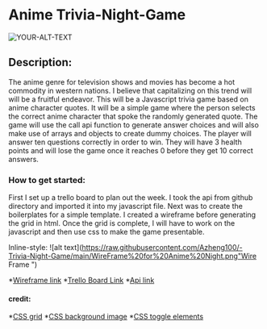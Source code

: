 # **Anime Trivia-Night-Game**

<picture>
 <source media="(prefers-color-scheme: dark)" srcset="https://preview.redd.it/jww3ozeh9tq91.gif?width=1332&format=mp4&s=42d1a8cf98139090002431b82e9d408e0b8c942d">
 <source media="(prefers-color-scheme: light)" srcset="Yhttps://preview.redd.it/jww3ozeh9tq91.gif?width=1332&format=mp4&s=42d1a8cf98139090002431b82e9d408e0b8c942d">
 <img alt="YOUR-ALT-TEXT" src="https://preview.redd.it/jww3ozeh9tq91.gif?width=1332&format=mp4&s=42d1a8cf98139090002431b82e9d408e0b8c942d">
</picture>



## Description: 
The anime genre for television shows and movies has become a hot commodity in western nations. I believe that capitalizing on this trend will will be a fruitful endeavor. This will be a Javascript trivia game based on anime character quotes. It will be a simple game where the person selects the correct anime character that spoke the randomly generated quote. The game will use the call api function to generate answer choices and will also make use of arrays and objects to create dummy choices. The player will answer ten questions correctly in order to win. They will have 3 health points and will lose the game once it reaches 0 before they get 10 correct answers. 


### How to get started: 
First I set up a trello board to plan out the week. I took the api from github directory and imported it into my javascript file. Next was to create the boilerplates for a simple template. I created a wireframe before generating the grid in html. Once the grid is complete, I will have to work on the javascript and then use css to make the game presentable. 


Inline-style: 
![alt text](https://raw.githubusercontent.com/Azheng100/-Trivia-Night-Game/main/WireFrame%20for%20Anime%20Night.png"Wire Frame ")

*[Wireframe link](https://wireframe.cc/U3LNiL )
*[Trello Board Link](https://trello.com/b/ktarEhpm/trivia-game-board )
*[Api link](https://animechan.vercel.app/ )



#### credit: 

*[CSS grid](https://www.w3schools.com/css/css_grid.asp )
*[CSS background image](https://www.w3schools.com/cssref/pr_background-image.asp)
*[CSS toggle elements](https://www.w3schools.com/howto/howto_js_toggle_hide_show.asp)
